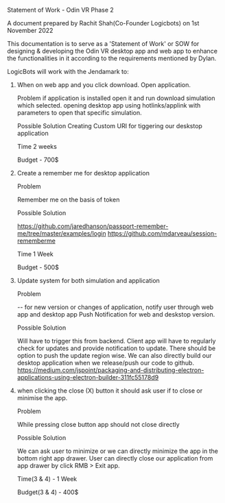 Statement of Work - Odin VR Phase 2

A document prepared by Rachit Shah(Co-Founder Logicbots) on 1st November 2022

This documentation is to serve as a 'Statement of Work' or SOW for designing & developing the Odin VR desktop app and web app to enhance the functionalities in it according to the requirements mentioned by Dylan.

LogicBots will work with the Jendamark to:


1) When on web app and you click download. Open application.
    
    Problem
    if application is installed open it and run download simulation which selected.
    opening desktop app using hotlinks/applink with parameters to open that specific simulation.
    
    Possible Solution
    Creating Custom URI for tiggering our deskstop application
	
    Time
    2 weeks
    
	Budget - 700$
	
2) Create a remember me for desktop application
    
    Problem
    
    Remember me on the basis of token
    
    Possible Solution
    
    https://github.com/jaredhanson/passport-remember-me/tree/master/examples/login
    https://github.com/mdarveau/session-rememberme
    
    Time
    1 Week
	
    Budget - 500$
	
3) Update system for both simulation and application

    Problem
    
    -- for new version or changes of application, notify user through web app and desktop app
    Push Notification for web and deskstop version.
    
    Possible Solution
    
    Will have to trigger this from backend. Client app will have to regularly check for updates and provide notification to update. There should be option to push the update region wise. We can also directly build our desktop application when we release/push our code to github.
    https://medium.com/jspoint/packaging-and-distributing-electron-applications-using-electron-builder-311fc55178d9
   
	
4) when clicking the close (X) button it should ask user if to close or minimise the app.
    
    Problem
    
    While pressing close button app should not close directly
    
    Possible Solution
    
    We can ask user to minimize or we can directly minimize the app in the bottom right app drawer. User can directly close our application from app drawer by click RMB > Exit app.
    
	Time(3 & 4)  - 1 Week
  
	Budget(3 & 4) - 400$
